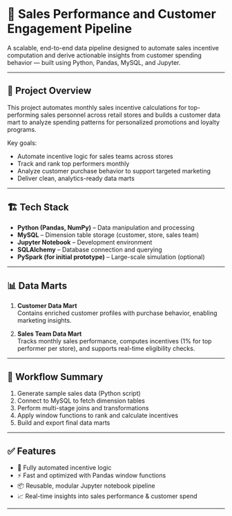 # 🧠 Sales Performance and Customer Engagement Pipeline

A scalable, end-to-end data pipeline designed to automate sales incentive computation and derive actionable insights from customer spending behavior — built using Python, Pandas, MySQL, and Jupyter.

---

## 🚀 Project Overview

This project automates monthly sales incentive calculations for top-performing sales personnel across retail stores and builds a customer data mart to analyze spending patterns for personalized promotions and loyalty programs.

Key goals:
- Automate incentive logic for sales teams across stores
- Track and rank top performers monthly
- Analyze customer purchase behavior to support targeted marketing
- Deliver clean, analytics-ready data marts

---

## 🏗️ Tech Stack

- **Python (Pandas, NumPy)** – Data manipulation and processing
- **MySQL** – Dimension table storage (customer, store, sales team)
- **Jupyter Notebook** – Development environment
- **SQLAlchemy** – Database connection and querying
- **PySpark (for initial prototype)** – Large-scale simulation (optional)

---

## 📊 Data Marts

1. **Customer Data Mart**  
   Contains enriched customer profiles with purchase behavior, enabling marketing insights.

2. **Sales Team Data Mart**  
   Tracks monthly sales performance, computes incentives (1% for top performer per store), and supports real-time eligibility checks.

---

## 🔁 Workflow Summary

1. Generate sample sales data (Python script)
2. Connect to MySQL to fetch dimension tables
3. Perform multi-stage joins and transformations
4. Apply window functions to rank and calculate incentives
5. Build and export final data marts

---

## ✅ Features

- 🔁 Fully automated incentive logic
- ⚡ Fast and optimized with Pandas window functions
- 📦 Reusable, modular Jupyter notebook pipeline
- 📈 Real-time insights into sales performance & customer spend

---


